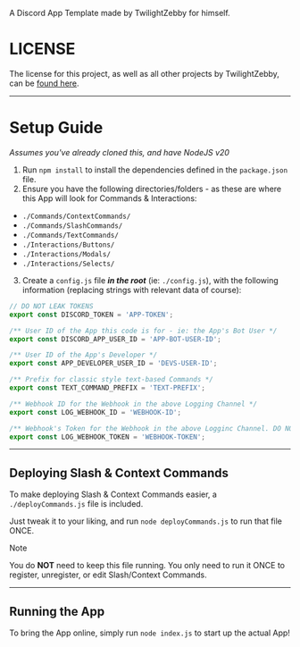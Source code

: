 A Discord App Template made by TwilightZebby for himself.

# LICENSE
The license for this project, as well as all other projects by TwilightZebby, can be [found here](https://github.com/TwilightZebby/license/blob/main/license.md).

---

# Setup Guide
*Assumes you've already cloned this, and have NodeJS v20*

1. Run `npm install` to install the dependencies defined in the `package.json` file.
2. Ensure you have the following directories/folders - as these are where this App will look for Commands & Interactions:
  - `./Commands/ContextCommands/`
  - `./Commands/SlashCommands/`
  - `./Commands/TextCommands/`
  - `./Interactions/Buttons/`
  - `./Interactions/Modals/`
  - `./Interactions/Selects/`
3. Create a `config.js` file ***in the root*** (ie: `./config.js`), with the following information (replacing strings with relevant data of course):

```js
// DO NOT LEAK TOKENS
export const DISCORD_TOKEN = 'APP-TOKEN';

/** User ID of the App this code is for - ie: the App's Bot User */
export const DISCORD_APP_USER_ID = 'APP-BOT-USER-ID';

/** User ID of the App's Developer */
export const APP_DEVELOPER_USER_ID = 'DEVS-USER-ID';

/** Prefix for classic style text-based Commands */
export const TEXT_COMMAND_PREFIX = 'TEXT-PREFIX';

/** Webhook ID for the Webhook in the above Logging Channel */
export const LOG_WEBHOOK_ID = 'WEBHOOK-ID';

/** Webhook's Token for the Webhook in the above Logginc Channel. DO NOT LEAK */
export const LOG_WEBHOOK_TOKEN = 'WEBHOOK-TOKEN';
```

---

## Deploying Slash & Context Commands
To make deploying Slash & Context Commands easier, a `./deployCommands.js` file is included.

Just tweak it to your liking, and run `node deployCommands.js` to run that file ONCE.

> [!NOTE]
> You do **NOT** need to keep this file running. You only need to run it ONCE to register, unregister, or edit Slash/Context Commands.

---

## Running the App
To bring the App online, simply run `node index.js` to start up the actual App!
